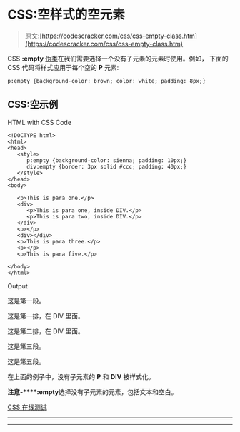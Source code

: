 # CSS:空样式的空元素

> 原文:[https://codescracker.com/css/css-empty-class.htm](https://codescracker.com/css/css-empty-class.htm)

CSS **:empty** [伪类](/css/css-pseudo-classes.htm)在我们需要选择一个没有子元素的元素时使用。例如， 下面的 CSS 代码将样式应用于每个空的 **P** 元素:

```
p:empty {background-color: brown; color: white; padding: 8px;}
```

## CSS:空示例

HTML with CSS Code

```
<!DOCTYPE html>
<html>
<head>
   <style>
      p:empty {background-color: sienna; padding: 10px;}
      div:empty {border: 3px solid #ccc; padding: 40px;}
   </style>
</head>
<body>

   <p>This is para one.</p>
   <div>
      <p>This is para one, inside DIV.</p>
      <p>This is para two, inside DIV.</p>
   </div>
   <p></p>
   <div></div>
   <p>This is para three.</p>
   <p></p>
   <p>This is para five.</p>

</body>
</html>
```

Output

这是第一段。

这是第一排，在 DIV 里面。

这是第二排，在 DIV 里面。

这是第三段。

这是第五段。

在上面的例子中，没有子元素的 **P** 和 **DIV** 被样式化。

**注意-****:empty**选择没有子元素的元素，包括文本和空白。

[CSS 在线测试](/exam/showtest.php?subid=5)

* * *

* * *